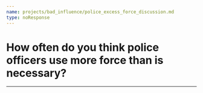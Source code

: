 ```yaml
---
name: projects/bad_influence/police_excess_force_discussion.md
type: noResponse
---
```


# How often do you think police officers use more force than is necessary?

---
